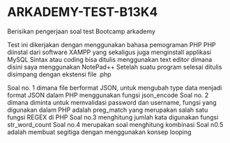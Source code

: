 # ARKADEMY-TEST-B13K4
Berisikan pengerjaan soal test Bootcamp arkademy

Test ini dikerjakan dengan menggunakan bahasa pemograman PHP
PHP diinstal dari software XAMPP yang sekaligus juga menginstall applikasi MySQL
Sintax atau coding bisa ditulis menggunakan text editor dimana disini saya menggunakan NotePad++
Setelah suatu program selesai ditulis disimpang dengan ekstensi file .php

Soal no. 1 dimana file berformat JSON, untuk mengubah type data menjadi format JSON dalam PHP menggunakan fungsi json_encode
Soal no. 2 dimana diminta untuk memvalidasi password dan username, fungsi yang digunakan dalam PHP adalah preg_match yang merupakan salah satu fungsi REGEX di PHP
Soal no.3 menghitung jumlah kata digunakan fungsi str_word_count
Soal no.4 merupakan soal menghitung kombinasi
Soal n0.5 adalah membuat segitiga dengan menggunakan konsep looping

